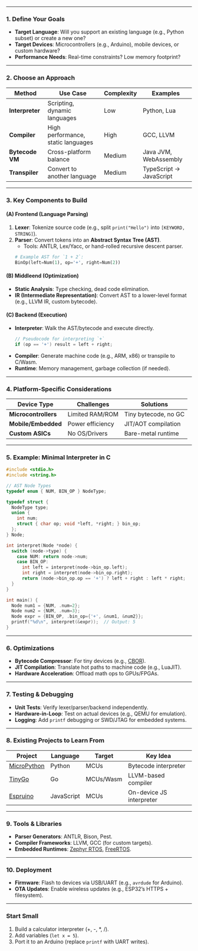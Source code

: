 
---

### **1. Define Your Goals**
- **Target Language**: Will you support an existing language (e.g., Python subset) or create a new one?
- **Target Devices**: Microcontrollers (e.g., Arduino), mobile devices, or custom hardware?
- **Performance Needs**: Real-time constraints? Low memory footprint?

---

### **2. Choose an Approach**
| Method          | Use Case | Complexity | Examples |
|----------------|----------|------------|----------|
| **Interpreter** | Scripting, dynamic languages | Low | Python, Lua |
| **Compiler**    | High performance, static languages | High | GCC, LLVM |
| **Bytecode VM** | Cross-platform balance | Medium | Java JVM, WebAssembly |
| **Transpiler**  | Convert to another language | Medium | TypeScript → JavaScript |

---

### **3. Key Components to Build**
#### **(A) Frontend (Language Parsing)**
1. **Lexer**: Tokenize source code (e.g., split `print("Hello")` into `[KEYWORD, STRING]`).
2. **Parser**: Convert tokens into an **Abstract Syntax Tree (AST)**.
   - Tools: ANTLR, Lex/Yacc, or hand-rolled recursive descent parser.
   ```python
   # Example AST for `1 + 2`:
   BinOp(left=Num(1), op='+', right=Num(2))
   ```

#### **(B) Middleend (Optimization)**
- **Static Analysis**: Type checking, dead code elimination.
- **IR (Intermediate Representation)**: Convert AST to a lower-level format (e.g., LLVM IR, custom bytecode).

#### **(C) Backend (Execution)**
- **Interpreter**: Walk the AST/bytecode and execute directly.
  ```c
  // Pseudocode for interpreting `+`
  if (op == '+') result = left + right;
  ```
- **Compiler**: Generate machine code (e.g., ARM, x86) or transpile to C/Wasm.
- **Runtime**: Memory management, garbage collection (if needed).

---

### **4. Platform-Specific Considerations**
| Device Type      | Challenges | Solutions |
|------------------|------------|-----------|
| **Microcontrollers** | Limited RAM/ROM | Tiny bytecode, no GC |
| **Mobile/Embedded** | Power efficiency | JIT/AOT compilation |
| **Custom ASICs** | No OS/Drivers | Bare-metal runtime |

---

### **5. Example: Minimal Interpreter in C**
```c
#include <stdio.h>
#include <string.h>

// AST Node Types
typedef enum { NUM, BIN_OP } NodeType;

typedef struct {
  NodeType type;
  union {
    int num;
    struct { char op; void *left, *right; } bin_op;
  };
} Node;

int interpret(Node *node) {
  switch (node->type) {
    case NUM: return node->num;
    case BIN_OP:
      int left = interpret(node->bin_op.left);
      int right = interpret(node->bin_op.right);
      return (node->bin_op.op == '+') ? left + right : left * right;
  }
}

int main() {
  Node num1 = {NUM, .num=2};
  Node num2 = {NUM, .num=3};
  Node expr = {BIN_OP, .bin_op={'+', &num1, &num2}};
  printf("%d\n", interpret(&expr));  // Output: 5
}
```

---

### **6. Optimizations**
- **Bytecode Compressor**: For tiny devices (e.g., [CBOR](https://cbor.io/)).
- **JIT Compilation**: Translate hot paths to machine code (e.g., LuaJIT).
- **Hardware Acceleration**: Offload math ops to GPUs/FPGAs.

---

### **7. Testing & Debugging**
- **Unit Tests**: Verify lexer/parser/backend independently.
- **Hardware-in-Loop**: Test on actual devices (e.g., QEMU for emulation).
- **Logging**: Add `printf` debugging or SWD/JTAG for embedded systems.

---

### **8. Existing Projects to Learn From**
| Project | Language | Target | Key Idea |
|---------|----------|--------|----------|
| [MicroPython](https://micropython.org/) | Python | MCUs | Bytecode interpreter |
| [TinyGo](https://tinygo.org/) | Go | MCUs/Wasm | LLVM-based compiler |
| [Espruino](https://www.espruino.com/) | JavaScript | MCUs | On-device JS interpreter |

---

### **9. Tools & Libraries**
- **Parser Generators**: ANTLR, Bison, Pest.
- **Compiler Frameworks**: LLVM, GCC (for custom targets).
- **Embedded Runtimes**: [Zephyr RTOS](https://zephyrproject.org/), [FreeRTOS](https://www.freertos.org/).

---

### **10. Deployment**
- **Firmware**: Flash to devices via USB/UART (e.g., `avrdude` for Arduino).
- **OTA Updates**: Enable wireless updates (e.g., ESP32’s HTTPS + filesystem).

---

### **Start Small**
1. Build a calculator interpreter (+, -, *, /).
2. Add variables (`let x = 5`).
3. Port it to an Arduino (replace `printf` with UART writes).
